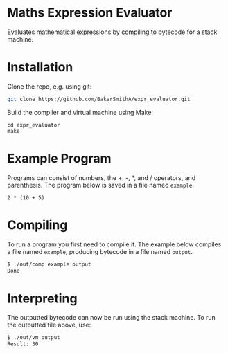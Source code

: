 # Maths Expression Evaluator
Evaluates mathematical expressions by compiling to bytecode for a stack machine.

# Installation
Clone the repo, e.g. using git:

```sh
git clone https://github.com/BakerSmithA/expr_evaluator.git
```

Build the compiler and virtual machine using Make:

```
cd expr_evaluator
make
```

# Example Program
Programs can consist of numbers, the +, -, *, and / operators, and parenthesis.
The program below is saved in a file named `example`.

```
2 * (10 + 5)
```

# Compiling
To run a program you first need to compile it. The example below compiles a
file named `example`, producing bytecode in a file named `output`.

```sh
$ ./out/comp example output
Done
```

# Interpreting
The outputted bytecode can now be run using the stack machine. To run the
outputted file above, use:

```sh
$ ./out/vm output
Result: 30
```
